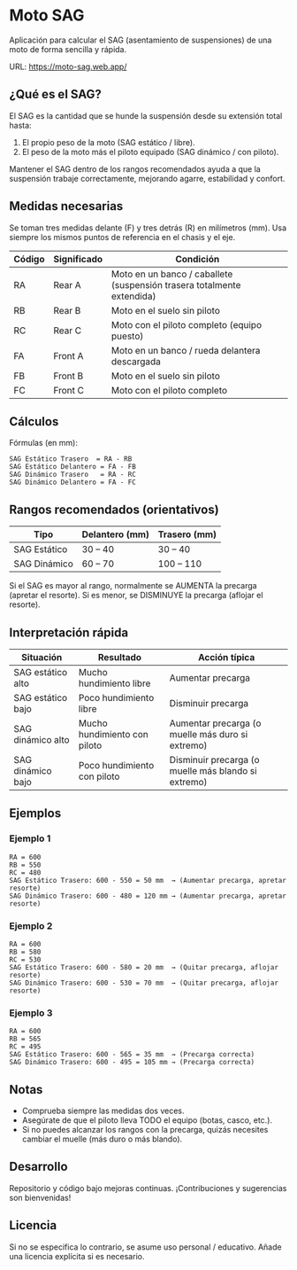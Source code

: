 # Moto SAG

Aplicación para calcular el SAG (asentamiento de suspensiones) de una moto de forma sencilla y rápida.

URL: <https://moto-sag.web.app/>

## ¿Qué es el SAG?

El SAG es la cantidad que se hunde la suspensión desde su extensión total hasta:

1. El propio peso de la moto (SAG estático / libre).
2. El peso de la moto más el piloto equipado (SAG dinámico / con piloto).

Mantener el SAG dentro de los rangos recomendados ayuda a que la suspensión trabaje correctamente, mejorando agarre, estabilidad y confort.

## Medidas necesarias

Se toman tres medidas delante (F) y tres detrás (R) en milímetros (mm). Usa siempre los mismos puntos de referencia en el chasis y el eje.

| Código | Significado | Condición |
| ------ | ----------- | --------- |
| RA | Rear A | Moto en un banco / caballete (suspensión trasera totalmente extendida) |
| RB | Rear B | Moto en el suelo sin piloto |
| RC | Rear C | Moto con el piloto completo (equipo puesto) |
| FA | Front A | Moto en un banco / rueda delantera descargada |
| FB | Front B | Moto en el suelo sin piloto |
| FC | Front C | Moto con el piloto completo |

## Cálculos

Fórmulas (en mm):

```text
SAG Estático Trasero  = RA - RB
SAG Estático Delantero = FA - FB
SAG Dinámico Trasero   = RA - RC
SAG Dinámico Delantero = FA - FC
```

## Rangos recomendados (orientativos)

| Tipo | Delantero (mm) | Trasero (mm) |
| ---- | -------------- | ------------ |
| SAG Estático | 30 – 40 | 30 – 40 |
| SAG Dinámico | 60 – 70 | 100 – 110 |

Si el SAG es mayor al rango, normalmente se AUMENTA la precarga (apretar el resorte). Si es menor, se DISMINUYE la precarga (aflojar el resorte).

## Interpretación rápida

| Situación | Resultado | Acción típica |
| --------- | --------- | ------------- |
| SAG estático alto | Mucho hundimiento libre | Aumentar precarga |
| SAG estático bajo | Poco hundimiento libre | Disminuir precarga |
| SAG dinámico alto | Mucho hundimiento con piloto | Aumentar precarga (o muelle más duro si extremo) |
| SAG dinámico bajo | Poco hundimiento con piloto | Disminuir precarga (o muelle más blando si extremo) |

## Ejemplos

### Ejemplo 1

```text
RA = 600
RB = 550
RC = 480
SAG Estático Trasero: 600 - 550 = 50 mm  → (Aumentar precarga, apretar resorte)
SAG Dinámico Trasero: 600 - 480 = 120 mm → (Aumentar precarga, apretar resorte)
```

### Ejemplo 2

```text
RA = 600
RB = 580
RC = 530
SAG Estático Trasero: 600 - 580 = 20 mm  → (Quitar precarga, aflojar resorte)
SAG Dinámico Trasero: 600 - 530 = 70 mm  → (Quitar precarga, aflojar resorte)
```

### Ejemplo 3

```text
RA = 600
RB = 565
RC = 495
SAG Estático Trasero: 600 - 565 = 35 mm  → (Precarga correcta)
SAG Dinámico Trasero: 600 - 495 = 105 mm → (Precarga correcta)
```

## Notas

* Comprueba siempre las medidas dos veces.
* Asegúrate de que el piloto lleva TODO el equipo (botas, casco, etc.).
* Si no puedes alcanzar los rangos con la precarga, quizás necesites cambiar el muelle (más duro o más blando).

## Desarrollo

Repositorio y código bajo mejoras continuas. ¡Contribuciones y sugerencias son bienvenidas!

## Licencia

Si no se especifica lo contrario, se asume uso personal / educativo. Añade una licencia explícita si es necesario.
